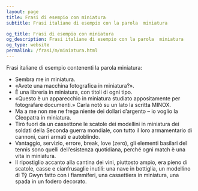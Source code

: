 ```yaml
---
layout: page
title: Frasi di esempio con miniatura 
subtitle: Frasi italiane di esempio con la parola  miniatura

og_title: Frasi di esempio con miniatura 
og_description: Frasi italiane di esempio con la parola  miniatura
og_type: website
permalink: /frasi/m/miniatura.html
---
```


Frasi italiane di esempio contenenti la parola miniatura:


- Sembra me in miniatura.
- «Avete una macchina fotografica in miniatura?».
- È una libreria in miniatura, con titoli di ogni tipo.
- «Questo è un apparecchio in miniatura studiato appositamente per fotografare documenti.» Carla notò su un lato la scritta MINOX.
- Ma a me non me ne frega niente dei dollari d’argento – io voglio la Cleopatra in miniatura.
- Tirò fuori da un cassettone le scatole dei modellini in miniatura dei soldati della Seconda guerra mondiale, con tutto il loro armamentario di cannoni, carri armati e autoblindo.
- Vantaggio, servizio, errore, break, love (zero), gli elementi basilari del tennis sono quelli dell’esistenza quotidiana, perché ogni match è una vita in miniatura.
- Il ripostiglio accanto alla cantina dei vini, piuttosto ampio, era pieno di scatole, casse e cianfrusaglie inutili: una nave in bottiglia, un modellino di Tŷ Gwyn fatto con i fiammiferi, una cassettiera in miniatura, una spada in un fodero decorato.
